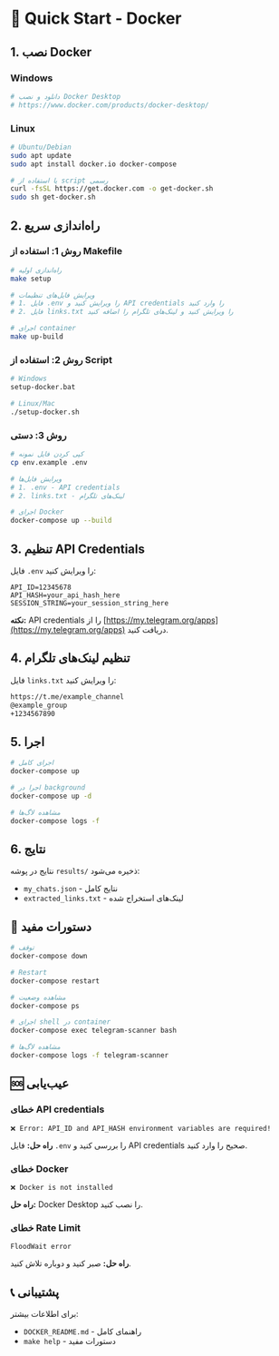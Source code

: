 # 🚀 Quick Start - Docker

## 1. نصب Docker

### Windows
```bash
# دانلود و نصب Docker Desktop
# https://www.docker.com/products/docker-desktop/
```

### Linux
```bash
# Ubuntu/Debian
sudo apt update
sudo apt install docker.io docker-compose

# یا استفاده از script رسمی
curl -fsSL https://get.docker.com -o get-docker.sh
sudo sh get-docker.sh
```

## 2. راه‌اندازی سریع

### روش 1: استفاده از Makefile
```bash
# راه‌اندازی اولیه
make setup

# ویرایش فایل‌های تنظیمات
# 1. فایل .env را ویرایش کنید و API credentials را وارد کنید
# 2. فایل links.txt را ویرایش کنید و لینک‌های تلگرام را اضافه کنید

# اجرای container
make up-build
```

### روش 2: استفاده از Script
```bash
# Windows
setup-docker.bat

# Linux/Mac
./setup-docker.sh
```

### روش 3: دستی
```bash
# کپی کردن فایل نمونه
cp env.example .env

# ویرایش فایل‌ها
# 1. .env - API credentials
# 2. links.txt - لینک‌های تلگرام

# اجرای Docker
docker-compose up --build
```

## 3. تنظیم API Credentials

فایل `.env` را ویرایش کنید:

```env
API_ID=12345678
API_HASH=your_api_hash_here
SESSION_STRING=your_session_string_here
```

**نکته:** API credentials را از [https://my.telegram.org/apps](https://my.telegram.org/apps) دریافت کنید.

## 4. تنظیم لینک‌های تلگرام

فایل `links.txt` را ویرایش کنید:

```txt
https://t.me/example_channel
@example_group
+1234567890
```

## 5. اجرا

```bash
# اجرای کامل
docker-compose up

# اجرا در background
docker-compose up -d

# مشاهده لاگ‌ها
docker-compose logs -f
```

## 6. نتایج

نتایج در پوشه `results/` ذخیره می‌شود:
- `my_chats.json` - نتایج کامل
- `extracted_links.txt` - لینک‌های استخراج شده

## 🔧 دستورات مفید

```bash
# توقف
docker-compose down

# Restart
docker-compose restart

# مشاهده وضعیت
docker-compose ps

# اجرای shell در container
docker-compose exec telegram-scanner bash

# مشاهده لاگ‌ها
docker-compose logs -f telegram-scanner
```

## 🆘 عیب‌یابی

### خطای API credentials
```
❌ Error: API_ID and API_HASH environment variables are required!
```
**راه حل:** فایل `.env` را بررسی کنید و API credentials صحیح را وارد کنید.

### خطای Docker
```
❌ Docker is not installed
```
**راه حل:** Docker Desktop را نصب کنید.

### خطای Rate Limit
```
FloodWait error
```
**راه حل:** صبر کنید و دوباره تلاش کنید.

## 📞 پشتیبانی

برای اطلاعات بیشتر:
- `DOCKER_README.md` - راهنمای کامل
- `make help` - دستورات مفید 